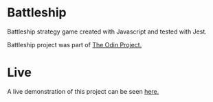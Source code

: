 # Battleship
Battleship strategy game created with Javascript and tested with Jest.

Battleship project was part of [The Odin Project.](https://www.theodinproject.com/paths/full-stack-javascript/courses/javascript/lessons/battleship)

# Live
A live demonstration of this project can be seen [here.](https://jerrytnutt.github.io/Battleship/)
